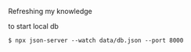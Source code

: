 Refreshing my knowledge

to start local db
```
$ npx json-server --watch data/db.json --port 8000
```